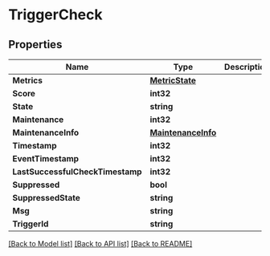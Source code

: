 # TriggerCheck

## Properties

Name | Type | Description | Notes
------------ | ------------- | ------------- | -------------
**Metrics** | [**MetricState**](MetricState.md) |  | [optional] 
**Score** | **int32** |  | [optional] 
**State** | **string** |  | [optional] 
**Maintenance** | **int32** |  | [optional] 
**MaintenanceInfo** | [**MaintenanceInfo**](MaintenanceInfo.md) |  | [optional] 
**Timestamp** | **int32** |  | [optional] 
**EventTimestamp** | **int32** |  | [optional] 
**LastSuccessfulCheckTimestamp** | **int32** |  | [optional] 
**Suppressed** | **bool** |  | [optional] 
**SuppressedState** | **string** |  | [optional] 
**Msg** | **string** |  | [optional] 
**TriggerId** | **string** |  | [optional] 

[[Back to Model list]](../README.md#documentation-for-models) [[Back to API list]](../README.md#documentation-for-api-endpoints) [[Back to README]](../README.md)


